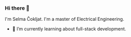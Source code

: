 ### Hi there 👋

I'm Selma Čokljat. I'm a master of Electrical Engineering. 

- 🌱 I’m currently learning about full-stack development. 



